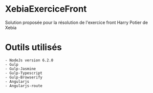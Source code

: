 # XebiaExerciceFront
Solution proposée pour la résolution de l'exercice front Harry Potier de Xebia

# Outils utilisés

    - NodeJs version 6.2.0
    - Gulp
    - Gulp-Jasmine
    - Gulp-Typescript
    - Gulp-Browserify
    - Angularjs
    - Angularjs-route 
